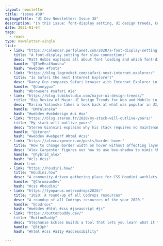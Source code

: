 ```yaml
---
layout: newsletter
title: "Issue #38"
ogImageTitle: "UI Dev Newsletter: Issue 38"
description: "In this issue: font-display setting, UI design trneds, Codrops resources, and more."
date: 2021-01-04
tags:
  - reads
type: newsletter-single
list:
  - link: "https://calendar.perfplanet.com/2020/a-font-display-setting-for-slow-connections/"
    title: "A font-display setting for slow connections"
    desc: "Matt Hobbs explains all about font loading and which font-display option to use for slower connections."
    handle: "@TheRealNooshu"
    hash: "#webdev #fonts"
  - link: "https://blog.logrocket.com/safari-next-internet-explorer/"
    title: "Is Safari the next Internet Explorer?"
    desc: "Danny Guo compares Safari browser with Internet Explorer in terms of web and implementations."
    handle: "@dannyguo"
    hash: "#browsers #safari #ie"
  - link: "https://blog.tubikstudio.com/major-ui-design-trends/"
    title: "Big Review of Major UI Design Trends for Web and Mobile in 2020"
    desc: "Marina Yalanska takes a look back at what was popular in UI/UX design for websites and mobile applications in 2020."
    handle: "@MYalanska"
    hash: "#webdev #webdesign #ui #ux"
  - link: "https://blog.steren.fr/2020/my-stack-will-outlive-yours/"
    title: "My stack will outlive yours"
    desc: "Steren Giannini explains why his stack requires no maintenance, has perfect Lighthouse scores, will never have any security vulnerability, and why it will outlive yours."
    handle: "@steren"
    hash: "#webdev #webperf #html #css"
  - link: "https://alexcarpenter.me/posts/border-hover"
    title: "How to change border width on hover without affecting layout"
    desc: "Alex Carpenter figures out how to use box-shadow to mimic the border width hover effect."
    handle: "@hybrid_alex"
    hash: "#cls #css"
    dead: true
  - link: "https://houdini.how/"
    title: "Houdini.how"
    desc: "A community-driven gathering place for CSS Houdini worklets and resources."
    handle: "@ChromiumDev"
    hash: "#css #houdini"
  - link: "https://tympanus.net/codrops2020/"
    title: "2020: A round-up of all Codrops resources"
    desc: "A roundup of all Codrops resources of the year 2020."
    handle: "@codrops"
    hash: "#webdev #html #css #javascript #js"
  - link: "https://buttonbuddy.dev/"
    title: "ButtonBuddy"
    desc: "Stephanie Eckles builds a tool that lets you learn what it takes to ensure your buttons or button-styled links have accessible contrast across all states and surfaces."
    handle: "@5t3ph"
    hash: "#html #css #a11y #accessibility"

---
```

